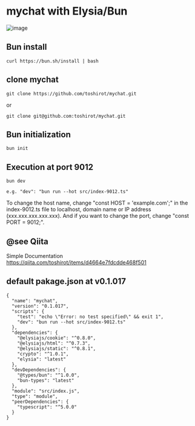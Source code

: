 # mychat with Elysia/Bun

![image](https://github.com/toshirot/mychat/assets/154680/bad677a9-2783-4617-964e-63d48ada5a25)


## Bun install
```
curl https://bun.sh/install | bash
```
## clone mychat
```
git clone https://github.com/toshirot/mychat.git
```
or 
```
git clone git@github.com:toshirot/mychat.git
```
## Bun initialization
```
bun init
```
## Execution at port 9012
```
bun dev

e.g. "dev": "bun run --hot src/index-9012.ts"
```
To change the host name, change "const HOST = 'example.com';" in the index-9012.ts file to localhost, domain name or IP address (xxx.xxx.xxx.xxx.xxx).
And if you want to change the port, change "const PORT = 9012;".

## @see Qiita
Simple Documentation
https://qiita.com/toshirot/items/d4664e7fdcdde468f501

## default pakage.json at v0.1.017
```
{
  "name": "mychat",
  "version": "0.1.017",
  "scripts": {
    "test": "echo \"Error: no test specified\" && exit 1",
    "dev": "bun run --hot src/index-9012.ts"
  },
  "dependencies": {
    "@elysiajs/cookie": "^0.8.0",
    "@elysiajs/html": "^0.7.3",
    "@elysiajs/static": "^0.8.1",
    "crypto": "^1.0.1",
    "elysia": "latest"
  },
  "devDependencies": {
    "@types/bun": "^1.0.0",
    "bun-types": "latest"
  },
  "module": "src/index.js",
  "type": "module",
  "peerDependencies": {
    "typescript": "^5.0.0"
  }
}
```
